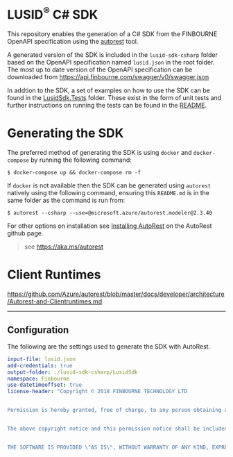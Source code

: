 # LUSID<sup>®</sup> C# SDK

This repository enables the generation of a C# SDK from the FINBOURNE OpenAPI specification using the [autorest](https://github.com/Azure/autorest) tool.

A generated version of the SDK is included in the `lusid-sdk-csharp` folder based on the OpenAPI specification named `lusid.json` in the root folder.  The most up to date version of the OpenAPI specification can be downloaded from https://api.finbourne.com/swagger/v0/swagger.json

In addtion to the SDK, a set of examples on how to use the SDK can be found in the [LusidSdk.Tests](https://github.com/finbourne/lusid-sdk-csharp/tree/master/lusid-sdk-csharp/LusidSdk.Tests) folder.  These exist in the form of unit tests and further instructions on running the tests can be found in the [README](https://github.com/finbourne/lusid-sdk-csharp/blob/master/lusid-sdk-csharp/readme.md).

# Generating the SDK

The preferred method of generating the SDK is using `docker` and `docker-compose` by running the following command: 

```
$ docker-compose up && docker-compose rm -f
```

If `docker` is not available then the SDK can be generated using `autorest` natively using the following command, ensuring this `README.md` is in the same folder as the command is run from:

```
$ autorest --csharp --use=@microsoft.azure/autorest.modeler@2.3.40
```

For other options on installation see [Installing AutoRest](https://aka.ms/autorest/install) on the AutoRest github page.

> see https://aka.ms/autorest

# Client Runtimes
https://github.com/Azure/autorest/blob/master/docs/developer/architecture/Autorest-and-Clientruntimes.md

---

## Configuration 
The following are the settings used to generate the SDK with AutoRest.

``` yaml
input-file: lusid.json
add-credentials: true
output-folder: ./lusid-sdk-csharp/LusidSdk
namespace: Finbourne
use-datetimeoffset: true
license-header: "Copyright © 2018 FINBOURNE TECHNOLOGY LTD


Permission is hereby granted, free of charge, to any person obtaining a copy of this software and associated documentation files (the \"Software\"), to deal in the Software without restriction, including without limitation the rights to use, copy, modify, merge, publish, distribute, sublicense, and/or sell copies of the Software, and to permit persons to whom the Software is furnished to do so, subject to the following conditions:


The above copyright notice and this permission notice shall be included in all copies or substantial portions of the Software.


THE SOFTWARE IS PROVIDED \"AS IS\", WITHOUT WARRANTY OF ANY KIND, EXPRESS OR IMPLIED, INCLUDING BUT NOT LIMITED TO THE WARRANTIES OF MERCHANTABILITY, FITNESS FOR A PARTICULAR PURPOSE AND NONINFRINGEMENT. IN NO EVENT SHALL THE AUTHORS OR COPYRIGHT HOLDERS BE LIABLE FOR ANY CLAIM, DAMAGES OR OTHER LIABILITY, WHETHER IN AN ACTION OF CONTRACT, TORT OR OTHERWISE, ARISING FROM, OUT OF OR IN CONNECTION WITH THE SOFTWARE OR THE USE OR OTHER DEALINGS IN THE SOFTWARE."

```
